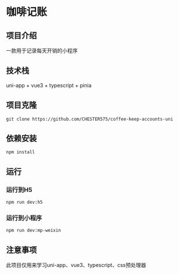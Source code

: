 # 咖啡记账

## 项目介绍

一款用于记录每天开销的小程序

## 技术栈

uni-app + vue3 + typescript + pinia

## 项目克隆

    git clone https://github.com/CHESTER575/coffee-keep-accounts-uni

## 依赖安装

    npm install

## 运行

### 运行到H5

    npm run dev:h5

### 运行到小程序

    npm run dev:mp-weixin

## 注意事项

此项目仅用来学习uni-app、vue3、typescript、css预处理器
